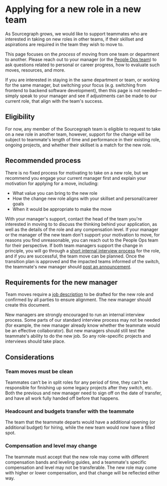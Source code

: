 # Applying for a new role in a new team

As Sourcegraph grows, we would like to support teammates who are interested in taking on new roles in other teams, if their skillset and aspirations are required in the team they wish to move to.

This page focuses on the _process_ of moving from one team or department to another. Please reach out to your manager (or the [People Ops team](index.md)) to ask questions related to personal or career progress, how to evaluate such moves, resources, and more.

If you are interested in staying in the same department or team, or working for the same manager, but switching your focus (e.g. switching from frontend to backend software development), then this page is not needed—simply speak to your manager and see if adjustments can be made to our current role, that align with the team's success.

## Eligibility

For now, any member of the Sourcegraph team is eligible to request to take on a new role in another team, however, support for the change will be subject to teammate's length of time and performance in their existing role, ongoing projects, and whether their skillset is a match for the new role.

## Recommended process

There is no fixed process for motivating to take on a new role, but we recommend you engage your current manager first and explain your motivation for applying for a move, including:

- What value you can bring to the new role
- How the change new role aligns with your skillset and personal/career goals
- When it would be appropriate to make the move

With your manager's support, contact the head of the team you're interested in moving to to discuss the thinking behind your application, as well as the details of the role and any compensation level.
If your manager or the manager of the new team don't support your motivation to move, for reasons you find unreasonable, you can reach out to the People Ops team for their perspective.
If both team managers support the change in principle, you will go through a [short internal interview process](#requirements-for-the-new-manager) for the role, and if you are successful, the team move can be planned. Once the transition plan is approved and the impacted teams informed of the switch, the teammate's new manager should [post an announcement](../communication/announcements.md).

## Requirements for the new manager

Team moves require a [job description](../talent/hiring/job_description_guidelines.md) to be drafted for the new role and confirmed by all parties to ensure alignment. The new manager should create this document.

New managers are strongly encouraged to run an internal interview process. Some parts of our standard interview process may not be needed (for example, the new manager already know whether the teammate would be an effective collaborator). But new managers should still test the teammate's ability to do the new job. So any role-specific projects and interviews should take place.

## Considerations

### Team moves must be clean

Teammates can’t be in split roles for any period of time, they can’t be responsible for finishing up some legacy projects after they switch, etc. Both the previous and new manager need to sign off on the date of transfer, and have all work fully handed off before that happens.

### Headcount and budgets transfer with the teammate

The team that the teammate departs would have a additional opening (or additional budget) for hiring, while the new team would now have a filled spot.

### Compensation and level may change

The teammate must accept that the new role may come with different compensation bands and leveling guides, and a teammate's specific compensation and level may not be transferable. The new role may come with higher or lower compensation, and that change will be reflected either way.
